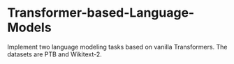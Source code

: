 # Transformer-based-Language-Models
Implement two language modeling tasks based on vanilla Transformers. The datasets are PTB and Wikitext-2.
